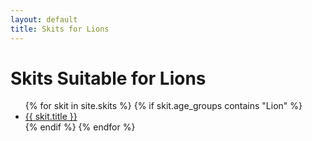 ```yaml
---
layout: default
title: Skits for Lions
---
```


<h1>Skits Suitable for Lions</h1>

<ul>
  {% for skit in site.skits %}
    {% if skit.age_groups contains "Lion" %}
      <li><a href="{{ skit.url }}">{{ skit.title }}</a></li>
    {% endif %}
  {% endfor %}
</ul>
